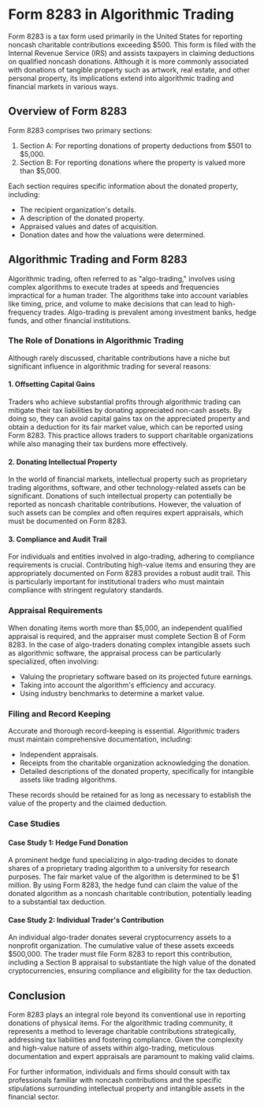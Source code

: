 # Form 8283 in Algorithmic Trading

Form 8283 is a tax form used primarily in the United States for reporting noncash charitable contributions exceeding $500. This form is filed with the Internal Revenue Service (IRS) and assists taxpayers in claiming deductions on qualified noncash donations. Although it is more commonly associated with donations of tangible property such as artwork, real estate, and other personal property, its implications extend into algorithmic trading and financial markets in various ways.

## Overview of Form 8283

Form 8283 comprises two primary sections:
1. Section A: For reporting donations of property deductions from $501 to $5,000.
2. Section B: For reporting donations where the property is valued more than $5,000.

Each section requires specific information about the donated property, including:
- The recipient organization's details.
- A description of the donated property.
- Appraised values and dates of acquisition.
- Donation dates and how the valuations were determined.

## Algorithmic Trading and Form 8283

Algorithmic trading, often referred to as "algo-trading," involves using complex algorithms to execute trades at speeds and frequencies impractical for a human trader. The algorithms take into account variables like timing, price, and volume to make decisions that can lead to high-frequency trades. Algo-trading is prevalent among investment banks, hedge funds, and other financial institutions.

### The Role of Donations in Algorithmic Trading

Although rarely discussed, charitable contributions have a niche but significant influence in algorithmic trading for several reasons:

#### 1. Offsetting Capital Gains

Traders who achieve substantial profits through algorithmic trading can mitigate their tax liabilities by donating appreciated non-cash assets. By doing so, they can avoid capital gains tax on the appreciated property and obtain a deduction for its fair market value, which can be reported using Form 8283. This practice allows traders to support charitable organizations while also managing their tax burdens more effectively.

#### 2. Donating Intellectual Property

In the world of financial markets, intellectual property such as proprietary trading algorithms, software, and other technology-related assets can be significant. Donations of such intellectual property can potentially be reported as noncash charitable contributions. However, the valuation of such assets can be complex and often requires expert appraisals, which must be documented on Form 8283.

#### 3. Compliance and Audit Trail

For individuals and entities involved in algo-trading, adhering to compliance requirements is crucial. Contributing high-value items and ensuring they are appropriately documented on Form 8283 provides a robust audit trail. This is particularly important for institutional traders who must maintain compliance with stringent regulatory standards.

### Appraisal Requirements

When donating items worth more than $5,000, an independent qualified appraisal is required, and the appraiser must complete Section B of Form 8283. In the case of algo-traders donating complex intangible assets such as algorithmic software, the appraisal process can be particularly specialized, often involving:
- Valuing the proprietary software based on its projected future earnings.
- Taking into account the algorithm's efficiency and accuracy.
- Using industry benchmarks to determine a market value.

### Filing and Record Keeping

Accurate and thorough record-keeping is essential. Algorithmic traders must maintain comprehensive documentation, including:
- Independent appraisals.
- Receipts from the charitable organization acknowledging the donation.
- Detailed descriptions of the donated property, specifically for intangible assets like trading algorithms.

These records should be retained for as long as necessary to establish the value of the property and the claimed deduction.

### Case Studies

#### Case Study 1: Hedge Fund Donation

A prominent hedge fund specializing in algo-trading decides to donate shares of a proprietary trading algorithm to a university for research purposes. The fair market value of the algorithm is determined to be $1 million. By using Form 8283, the hedge fund can claim the value of the donated algorithm as a noncash charitable contribution, potentially leading to a substantial tax deduction.

#### Case Study 2: Individual Trader's Contribution

An individual algo-trader donates several cryptocurrency assets to a nonprofit organization. The cumulative value of these assets exceeds $500,000. The trader must file Form 8283 to report this contribution, including a Section B appraisal to substantiate the high value of the donated cryptocurrencies, ensuring compliance and eligibility for the tax deduction.

## Conclusion

Form 8283 plays an integral role beyond its conventional use in reporting donations of physical items. For the algorithmic trading community, it represents a method to leverage charitable contributions strategically, addressing tax liabilities and fostering compliance. Given the complexity and high-value nature of assets within algo-trading, meticulous documentation and expert appraisals are paramount to making valid claims.

For further information, individuals and firms should consult with tax professionals familiar with noncash contributions and the specific stipulations surrounding intellectual property and intangible assets in the financial sector.
